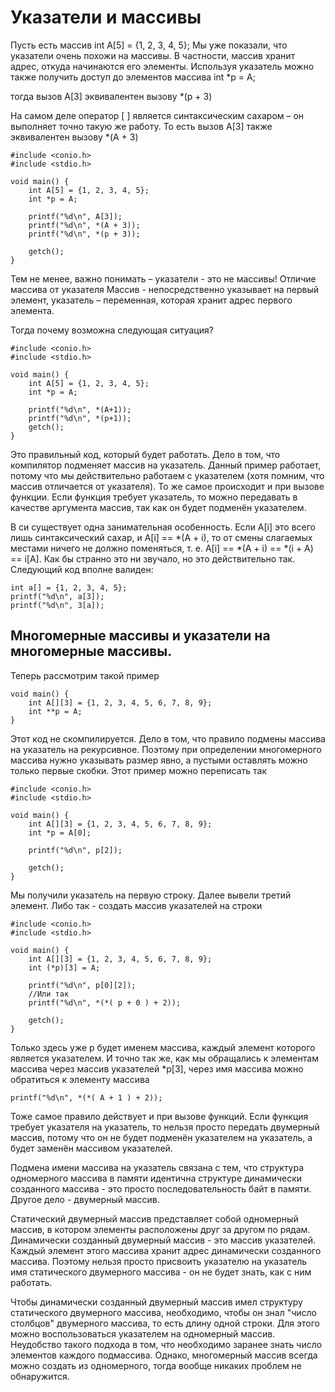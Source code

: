 # Указатели и массивы

Пусть есть массив
int A[5] = {1, 2, 3, 4, 5};
Мы уже показали, что указатели очень похожи на массивы. В частности, массив хранит адрес, откуда начинаются его элементы. Используя указатель можно также получить доступ до 
элементов массива
int *p = A;

тогда вызов A[3] эквивалентен вызову *(p + 3)

На самом деле оператор  [ ] является синтаксическим сахаром – он выполняет точно такую же работу. То есть вызов
A[3] также эквивалентен вызову *(A + 3)

```
#include <conio.h>
#include <stdio.h>

void main() {
	int A[5] = {1, 2, 3, 4, 5};
	int *p = A;

	printf("%d\n", A[3]);
	printf("%d\n", *(A + 3));
	printf("%d\n", *(p + 3));

	getch();
}
```

Тем не менее, важно понимать – указатели - это не массивы!
Отличие массива от указателя
Массив - непосредственно указывает на первый элемент, указатель – переменная, которая хранит адрес первого элемента.

Тогда почему возможна следующая ситуация?

```
#include <conio.h>
#include <stdio.h>

void main() {
	int A[5] = {1, 2, 3, 4, 5};
	int *p = A;

	printf("%d\n", *(A+1));
	printf("%d\n", *(p+1));
	getch();
}
```

Это правильный код, который будет работать. Дело в том, что компилятор подменяет массив на указатель. Данный пример работает, потому что мы действительно работаем с 
указателем (хотя помним, что массив отличается от указателя). То же самое происходит и при вызове функции. Если функция требует указатель, 
то можно передавать в качестве аргумента массив, так как он будет подменён указателем.

В си существует одна занимательная особенность. Если A[i] это всего лишь синтаксический сахар, 
и A[i] == *(A + i), то от смены слагаемых местами
ничего не должно поменяться, т. е. A[i] == *(A + i) == *(i + A) == i[A]. Как бы странно это ни звучало,
но это действительно так. Следующий код вполне валиден:

```
int a[] = {1, 2, 3, 4, 5};
printf("%d\n", a[3]);
printf("%d\n", 3[a]);
```

## Многомерные массивы и указатели на многомерные массивы.

Теперь рассмотрим такой пример

```
void main() {
	int A[][3] = {1, 2, 3, 4, 5, 6, 7, 8, 9};
	int **p = A;
}
```

Этот код не скомпилируется. Дело в том, что правило подмены массива на указатель на рекурсивное. 
Поэтому при определении многомерного массива нужно указывать размер явно, а пустыми оставлять можно только первые скобки.
Этот пример можно переписать так

```
#include <conio.h>
#include <stdio.h>

void main() {
	int A[][3] = {1, 2, 3, 4, 5, 6, 7, 8, 9};
	int *p = A[0];

	printf("%d\n", p[2]);

	getch();
}
```

Мы получили указатель на первую строку. Далее вывели третий элемент.
Либо так - создать массив указателей на строки

```
#include <conio.h>
#include <stdio.h>

void main() {
	int A[][3] = {1, 2, 3, 4, 5, 6, 7, 8, 9};
	int (*p)[3] = A;

	printf("%d\n", p[0][2]);
	//Или так
	printf("%d\n", *(*( p + 0 ) + 2));

	getch();
}
```

Только здесь уже p будет именем массива, каждый элемент которого является указателем. И точно так же, как мы обращались к элементам массива через массив указателей *p[3], через имя массива можно обратиться к элементу массива

```
printf("%d\n", *(*( A + 1 ) + 2));
```

Тоже самое правило действует и при вызове функций. Если функция требует указателя на указатель, то нельзя просто передать двумерный массив, потому что он не будет подменён 
указателем на указатель, а будет заменён массивом указателей.

Подмена имени массива на указатель связана с тем, что структура одномерного массива в памяти идентична структуре динамически созданного массива -
это просто последовательность байт в памяти. Другое дело - двумерный массив.

Статический двумерный массив представляет собой одномерный массив, 
в котором элементы расположены друг за другом по рядам. Динамически созданный двумерный массив - это массив указателей. Каждый элемент этого массива хранит адрес динамически созданного массива.
Поэтому нельзя просто присвоить указателю на указатель имя статического двумерного массива - он не будет знать, 
как с ним работать.

Чтобы динамически созданный двумерный массив имел структуру статического двумерного массива, необходимо, чтобы он знал "число столбцов" двумерного массива, то
есть длину одной строки. Для этого можно воспользоваться указателем на одномерный массив. Неудобство такого подхода в том, что необходимо заранее знать 
число элементов каждого подмассива. Однако, многомерный массив всегда можно создать из одномерного, тогда вообще никаких проблем не обнаружится.

